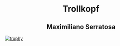 <h1 align="center"> Trollkopf </h1>
<h2 align="center"> Maximiliano Serratosa </h2>

[![trophy](https://github-profile-trophy.vercel.app/trollkopfryo-ma)](https://github.com/ryo-ma/github-profile-trophy)


